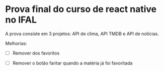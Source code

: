 # Prova final do curso de react native no IFAL

A prova consiste em 3 projetos: API de clima, API TMDB e API de notícias.

Melhorias:

- [ ] Remover dos favoritos
- [ ] Remover o botão faritar quando a matéria já foi favoritada

